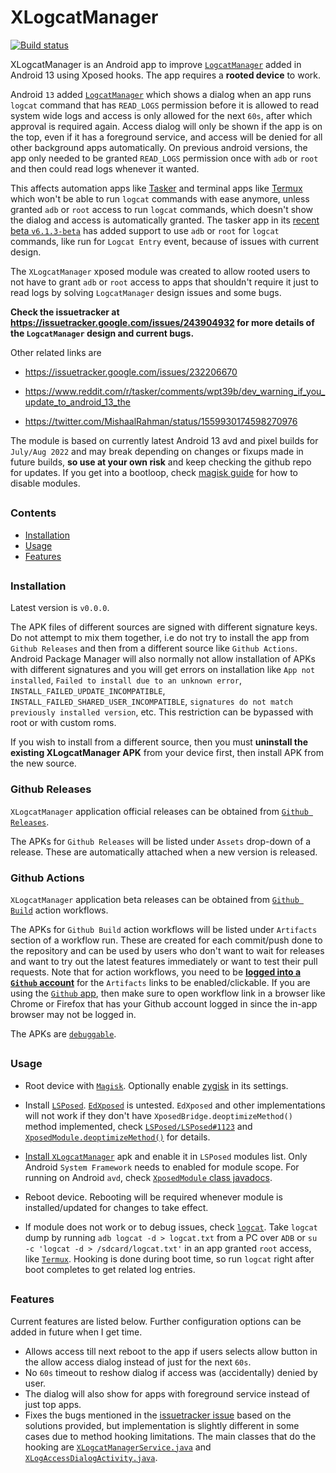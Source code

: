 # XLogcatManager

[![Build status](https://github.com/agnostic-apollo/XLogcatManager/workflows/Build/badge.svg)](https://github.com/agnostic-apollo/XLogcatManager/actions)

XLogcatManager is an Android app to improve [`LogcatManager`](https://cs.android.com/android/platform/superproject/+/android-13.0.0_r3:frameworks/base/services/core/java/com/android/server/logcat) added in Android 13 using Xposed hooks. The app requires a **rooted device** to work.

Android `13` added [`LogcatManager`](https://cs.android.com/android/platform/superproject/+/android-13.0.0_r3:frameworks/base/services/core/java/com/android/server/logcat) which shows a dialog when an app runs `logcat` command that has `READ_LOGS` permission before it is allowed to read system wide logs and access is only allowed for the next `60s`, after which approval is required again. Access dialog will only be shown if the app is on the top, even if it has a foreground service, and access will be denied for all other background apps automatically. On previous android versions, the app only needed to be granted `READ_LOGS` permission once with `adb` or `root` and then could read logs whenever it wanted.

This affects automation apps like [Tasker](https://tasker.joaoapps.com) and terminal apps like [Termux](https://github.com/termux/termux-app) which won't be able to run `logcat` commands with ease anymore, unless granted `adb` or `root` access to run `logcat` commands, which doesn't show the dialog and access is automatically granted. The tasker app in its [recent beta `v6.1.3-beta`](https://www.reddit.com/r/tasker/comments/wqvt5b/dev_tasker_613beta_progress_bar_dialog_change/) has added support to use `adb` or `root` for `logcat` commands, like run for `Logcat Entry` event, because of issues with current design.

The `XLogcatManager` xposed module was created to allow rooted users to not have to grant `adb` or `root` access to apps that shouldn't require it just to read logs by solving `LogcatManager` design issues and some bugs.

**Check the issuetracker at https://issuetracker.google.com/issues/243904932 for more details of the `LogcatManager` design and current bugs.**

Other related links are

- https://issuetracker.google.com/issues/232206670

- https://www.reddit.com/r/tasker/comments/wpt39b/dev_warning_if_you_update_to_android_13_the

- https://twitter.com/MishaalRahman/status/1559930174598270976

The module is based on currently latest Android 13 avd and pixel builds for `July/Aug 2022` and may break depending on changes or fixups made in future builds, **so use at your own risk** and keep checking the github repo for updates. If you get into a bootloop, check [magisk guide](https://topjohnwu.github.io/Magisk/faq.html#q-i-installed-a-module-and-it-bootlooped-my-device-help) for how to disable modules.
##



### Contents
- [Installation](#installation)
- [Usage](#Usage)
- [Features](#features)
##



### Installation

Latest version is `v0.0.0`.

The APK files of different sources are signed with different signature keys. Do not attempt to mix them together, i.e do not try to install the app from `Github Releases` and then from a different source like `Github Actions`. Android Package Manager will also normally not allow installation of APKs with different signatures and you will get errors on installation like `App not installed`, `Failed to install due to an unknown error`, `INSTALL_FAILED_UPDATE_INCOMPATIBLE`, `INSTALL_FAILED_SHARED_USER_INCOMPATIBLE`, `signatures do not match previously installed version`, etc. This restriction can be bypassed with root or with custom roms.

If you wish to install from a different source, then you must **uninstall the existing XLogcatManager APK** from your device first, then install APK from the new source.

### Github Releases

`XLogcatManager` application official releases can be obtained from [`Github Releases`](https://github.com/agnostic-apollo/XLogcatManager/releases).

The APKs for `Github Releases` will be listed under `Assets` drop-down of a release. These are automatically attached when a new version is released.

### Github Actions

`XLogcatManager` application beta releases can be obtained from [`Github Build`](https://github.com/agnostic-apollo/XLogcatManager/actions/workflows/debug_build.yml) action workflows.

The APKs for `Github Build` action workflows will be listed under `Artifacts` section of a workflow run. These are created for each commit/push done to the repository and can be used by users who don't want to wait for releases and want to try out the latest features immediately or want to test their pull requests. Note that for action workflows, you need to be [**logged into a `Github` account**](https://github.com/login) for the `Artifacts` links to be enabled/clickable. If you are using the [`Github` app](https://github.com/mobile), then make sure to open workflow link in a browser like Chrome or Firefox that has your Github account logged in since the in-app browser may not be logged in.

The APKs are [`debuggable`](https://developer.android.com/studio/debug).
##


### Usage

- Root device with [`Magisk`](https://github.com/topjohnwu/Magisk). Optionally enable [zygisk](https://topjohnwu.github.io/Magisk/guides.html#zygisk) in its settings.

- Install [`LSPosed`](https://github.com/LSPosed/LSPosed#install). [`EdXposed`](https://github.com/ElderDrivers/EdXposed#install) is untested. `EdXposed` and other implementations will not work if they don't have `XposedBridge.deoptimizeMethod()` method implemented, check [`LSPosed/LSPosed#1123`](https://github.com/LSPosed/LSPosed/issues/1123) and [`XposedModule.deoptimizeMethod()`](https://github.com/agnostic-apollo/XLogcatManager/blob/v0.1.0/app/src/main/java/dev/agnosticapollo/xlogcatmanager/xposed/XposedModule.java#L71) for details.

- [Install `XLogcatManager`](#installation) apk and enable it in `LSPosed` modules list. Only Android `System Framework` needs to enabled for module scope. For running on Android `avd`, check [`XposedModule` class javadocs](https://github.com/agnostic-apollo/XLogcatManager/blob/v0.1.0/app/src/main/java/dev/agnosticapollo/xlogcatmanager/xposed/XposedModule.java#L30).

- Reboot device. Rebooting will be required whenever module is installed/updated for changes to take effect.

- If module does not work or to debug issues, check [`logcat`](https://developer.android.com/studio/command-line/logcat). Take `logcat` dump by running `adb logcat -d > logcat.txt` from a PC over `ADB` or `su -c 'logcat -d > /sdcard/logcat.txt'` in an app granted `root` access, like [`Termux`](https://github.com/termux/termux-app). Hooking is done during boot time, so run `logcat` right after boot completes to get related log entries.
##



### Features

Current features are listed below. Further configuration options can be added in future when I get time.

- Allows access till next reboot to the app if users selects allow button in the allow access dialog instead of just for the next `60s`.
- No `60s` timeout to reshow dialog if access was (accidentally) denied by user.
- The dialog will also show for apps with foreground service instead of just top apps.
- Fixes the bugs mentioned in the [issuetracker issue](https://issuetracker.google.com/issues/243904932) based on the solutions provided, but implementation is slightly different in some cases due to method hooking limitations. The main classes that do the hooking are [`XLogcatManagerService.java`](https://github.com/agnostic-apollo/XLogcatManager/blob/master/app/src/main/java/dev/agnosticapollo/xlogcatmanager/xposed/logcat/XLogcatManagerService.java) and [`XLogAccessDialogActivity.java`](https://github.com/agnostic-apollo/XLogcatManager/blob/master/app/src/main/java/dev/agnosticapollo/xlogcatmanager/xposed/logcat/XLogAccessDialogActivity.java).
##
